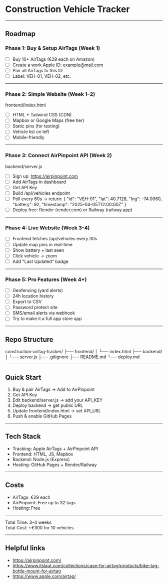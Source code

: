 # Construction Vehicle Tracker

---

## Roadmap

### Phase 1: Buy & Setup AirTags (Week 1)
- [ ] Buy 10+ AirTags (€29 each on Amazon)
- [ ] Create a work Apple ID: example@mail.com
- [ ] Pair all AirTags to this ID
- [ ] Label: VEH-01, VEH-02, etc.

---

### Phase 2: Simple Website (Week 1–2)
frontend/index.html
- [ ] HTML + Tailwind CSS (CDN)
- [ ] Mapbox or Google Maps (free tier)
- [ ] Static pins (for testing)
- [ ] Vehicle list on left
- [ ] Mobile-friendly

---

### Phase 3: Connect AirPinpoint API (Week 2)
backend/server.js
- [ ] Sign up: https://airpinpoint.com
- [ ] Add AirTags in dashboard
- [ ] Get API Key
- [ ] Build /api/vehicles endpoint
- [ ] Poll every 60s → return:
  {
    "id": "VEH-01",
    "lat": 40.7128,
    "lng": -74.0060,
    "battery": 92,
    "timestamp": "2025-04-05T12:00:00Z"
  }
- [ ] Deploy free: Render (render.com) or Railway (railway.app)

---

### Phase 4: Live Website (Week 3-4)
- [ ] Frontend fetches /api/vehicles every 30s
- [ ] Update map pins in real-time
- [ ] Show battery + last seen
- [ ] Click vehicle → zoom
- [ ] Add "Last Updated" badge

---

### Phase 5: Pro Features (Week 4+)
- [ ] Geofencing (yard alerts)
- [ ] 24h location history
- [ ] Export to CSV
- [ ] Password protect site
- [ ] SMS/email alerts via webhook
- [ ] Try to make it a full app store app

---

## Repo Structure
construction-airtag-tracker/
├── frontend/
│   └── index.html
├── backend/
│   └── server.js
├── .gitignore
├── README.md
└── deploy.md

---

## Quick Start

1. Buy & pair AirTags → Add to AirPinpoint
2. Get API Key
3. Edit backend/server.js → add your API_KEY
4. Deploy backend → get public URL
5. Update frontend/index.html → set API_URL
6. Push & enable GitHub Pages

---

## Tech Stack
- Tracking: Apple AirTags + AirPinpoint API
- Frontend: HTML, JS, Mapbox
- Backend: Node.js (Express)
- Hosting: GitHub Pages + Render/Railway

---

## Costs
- AirTags: €29 each
- AirPinpoint: Free up to 32 tags
- Hosting: Free

---

Total Time: 3–4 weeks  
Total Cost: ~€300 for 10 vehicles

---

## Helpful links
- https://airpinpoint.com/
- https://www.itslaut.com/collections/case-for-airtag/products/bike-tag-bottle-mount-for-airtag
- https://www.apple.com/airtag/

